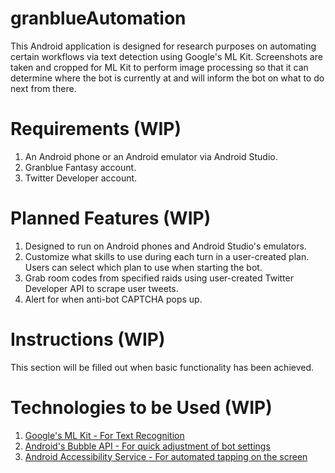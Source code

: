 # granblueAutomation

This Android application is designed for research purposes on automating certain workflows via text detection using Google's ML Kit. Screenshots are taken and cropped for ML Kit to perform image processing so that it can determine where the bot is currently at and will inform the bot on what to do next from there.

# Requirements (WIP)

1. An Android phone or an Android emulator via Android Studio.
2. Granblue Fantasy account.
3. Twitter Developer account.

# Planned Features (WIP)

1. Designed to run on Android phones and Android Studio's emulators.
2. Customize what skills to use during each turn in a user-created plan. Users can select which plan to use when starting the bot.
3. Grab room codes from specified raids using user-created Twitter Developer API to scrape user tweets.
4. Alert for when anti-bot CAPTCHA pops up.

# Instructions (WIP)

This section will be filled out when basic functionality has been achieved.

# Technologies to be Used (WIP)

1. [Google's ML Kit - For Text Recognition](https://developers.google.com/ml-kit/vision/text-recognition/android)
2. [Android's Bubble API - For quick adjustment of bot settings](https://developer.android.com/guide/topics/ui/bubbles)
3. [Android Accessibility Service - For automated tapping on the screen](https://developer.android.com/reference/android/accessibilityservice/AccessibilityService)
